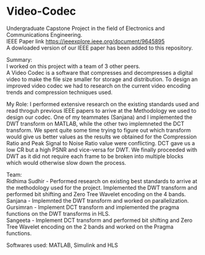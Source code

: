 # Video-Codec
Undergraduate Capstone Project in the field of Electronics and Communications Engineering. <br>
IEEE Paper link https://ieeexplore.ieee.org/document/9645895 <br>
A dowloaded version of our IEEE paper has been added to this repository.

Summary: <br>
I worked on this project with a team of 3 other peers.<br> A Video Codec is a software that compresses and decompresses a digital video to make the file size smaller for storage and distribution. To design an improved video codec we had to research on the current video encoding trends and compression techniques used. <br> 

My Role: I performed extensive research on the existing standards used and read throguh previous IEEE papers to arrive at the Methodology we used to design our codec. One of my teammates (Sanjana) and I implemented the DWT transform on MATLAB, while the other two implemneted the DCT transform. We spent quite some time trying to figure out which transform would give us better values as the results we obtained for the Compression Ratio and Peak Signal to Noise Ratio value were conflicting. DCT gave us a low CR but a high PSNR and vice-versa for DWT. We finally proceeded with DWT as it did not require each frame to be broken into multiple blocks which would otherwise slow down the process. <br>

Team: <br>Ridhima Sudhir - Performed research on existing best standards to arrive at the methodology used for the project. Implemented the DWT transform and performed bit shifting and Zero Tree Wavelet encoding on the 4 bands. <br>
Sanjana - Implemnted the DWT transform and worked on parallelization. <br>
Gursimran - Implement DCT transform and implemented the pragma functions on the DWT transforms in HLS. <br>
Sangeeta - Implement DCT transform  and performed bit shifting and Zero Tree Wavelet encoding on the 2 bands and worked on the Pragma functions. <br>

Softwares used: MATLAB, Simulink and HLS
